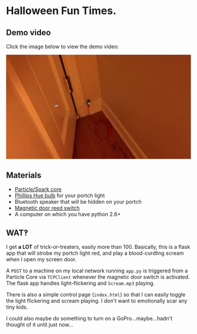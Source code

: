 Halloween Fun Times.
===

Demo video
---

Click the image below to view the demo video:

[![Demo video](demo.gif)](https://archive.org/details/particle-lights)

Materials
---

- [Particle/Spark core](https://www.particle.io/)
- [Phillips Hue bulb](http://www2.meethue.com/) for your portch light
- Bluetooth speaker that will be hidden on your portch
- [Magnetic door reed switch](http://sfe.io/p13247)
- A computer on which you have python 2.6+

WAT‽
---

I get **a LOT** of trick-or-treaters, easily more than 100. Basically,
this is a flask app that will strobe my portch light red, and
play a blood-curdling scream when I open my screen door.

A `POST` to a machine on my local network running `app.py` is triggered
from a Particle Core via `TCPClient` whenever the magnetic door switch
is activated. The flask app handles light-flickering and `Scream.mp3`
playing.

There is also a simple control page (`index.html`) so that I can easily
toggle the light flickering and scream playing. I don't want to emotionally
scar any tiny kids.

I could also maybe do something to turn on a GoPro...maybe...hadn't thought
of it until just now...

